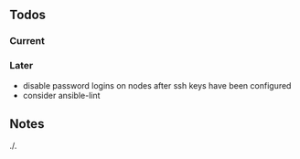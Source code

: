 ## Todos

### Current

### Later

- disable password logins on nodes after ssh keys have been configured
- consider ansible-lint
    
## Notes

./.